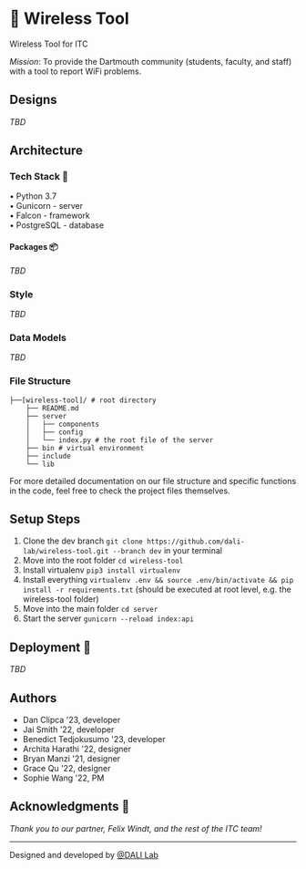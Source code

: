 # 📡 Wireless Tool

Wireless Tool for ITC

*Mission*: To provide the Dartmouth community (students, faculty, and staff) with a tool to report WiFi problems.

## Designs
*TBD*

## Architecture
### Tech Stack 🥞
• Python 3.7\
• Gunicorn - server\
• Falcon - framework\
• PostgreSQL - database

#### Packages 📦
*TBD*

### Style
*TBD*

### Data Models
*TBD*

### File Structure

```
├──[wireless-tool]/ # root directory
    ├── README.md
    ├── server
    │   ├── components
    │   ├── config
    │   └── index.py # the root file of the server
    ├── bin # virtual environment        
    ├── include
    └── lib
```

For more detailed documentation on our file structure and specific functions in the code, feel free to check the project files themselves.

## Setup Steps 
1. Clone the dev branch `git clone https://github.com/dali-lab/wireless-tool.git --branch dev` in your terminal
2. Move into the root folder `cd wireless-tool`
4. Install virtualenv `pip3 install virtualenv`
3. Install everything `virtualenv .env && source .env/bin/activate && pip install -r requirements.txt` (should be executed at root level, e.g. the wireless-tool folder)
4. Move into the main folder `cd server`
5. Start the server `gunicorn --reload index:api`

## Deployment 🚀
*TBD*

## Authors
* Dan Clipca '23, developer
* Jai Smith '22, developer
* Benedict Tedjokusumo '23, developer
* Archita Harathi '22, designer
* Bryan Manzi '21, designer
* Grace Qu '22, designer
* Sophie Wang '22, PM

## Acknowledgments 🤝
*Thank you to our partner, Felix Windt, and the rest of the ITC team!*

---
Designed and developed by [@DALI Lab](https://github.com/dali-lab)

